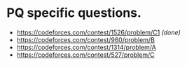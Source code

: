 # PQ specific questions. 
- https://codeforces.com/contest/1526/problem/C1 *(done)*
- https://codeforces.com/contest/960/problem/B
- https://codeforces.com/contest/1314/problem/A
- https://codeforces.com/contest/527/problem/C
